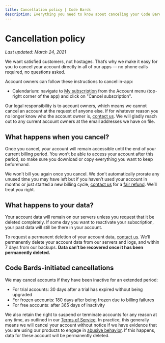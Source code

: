 ```yaml
---
title: Cancellation policy | Code Bards
description: Everything you need to know about canceling your Code Bards product account.
---
```


# Cancellation policy

*Last updated: March 24, 2021*

We want satisfied customers, not hostages. That’s why we make it easy for you to cancel your account directly in all of our apps — no phone calls required, no questions asked.

Account owners can follow these instructions to cancel in-app:
* Calendarium: navigate to [My subscription](https://calendarium.ca/subscription) from the Account menu (top-right corner of the app) and click on "Cancel subscription".

Our legal responsibility is to account owners, which means we cannot cancel an account at the request of anyone else. If for whatever reason you no longer know who the account owner is, [contact us](mailto:grove@codebards.io). We will gladly reach out to any current account owners at the email addresses we have on file.

## What happens when you cancel?

Once you cancel, your account will remain accessible until the end of your current billing period. You won’t be able to access your account after this period, so make sure you download or copy everything you want to keep beforehand.

We won’t bill you again once you cancel. We don’t automatically prorate any unused time you may have left but if you haven’t used your account in months or just started a new billing cycle, [contact us](mailto:grove@codebards.io) for a [fair refund](../refund/index.md). We’ll treat you right.

## What happens to your data?

Your account data will remain on our servers unless you request that it be deleted completely. If some day you want to reactivate your subscription, your past data will still be there in your account.

To request a permanent deletion of your account data, [contact us](mailto:grove@codebards.io). We’ll permanently delete your account data from our servers and logs, and within 7 days from our backups. **Data can’t be recovered once it has been permanently deleted.**

## Code Bards-initiated cancellations

We may cancel accounts if they have been inactive for an extended period:
* For trial accounts: 30 days after a trial has expired without being upgraded
* For frozen accounts: 180 days after being frozen due to billing failures
* For free accounts: after 365 days of inactivity

We also retain the right to suspend or terminate accounts for any reason at any time, as outlined in our [Terms of Service](../terms/index.md). In practice, this generally means we will cancel your account without notice if we have evidence that you are using our products to engage in [abusive behavior](../abuse/index.md). If this happens, data for these account will be permanently deleted.